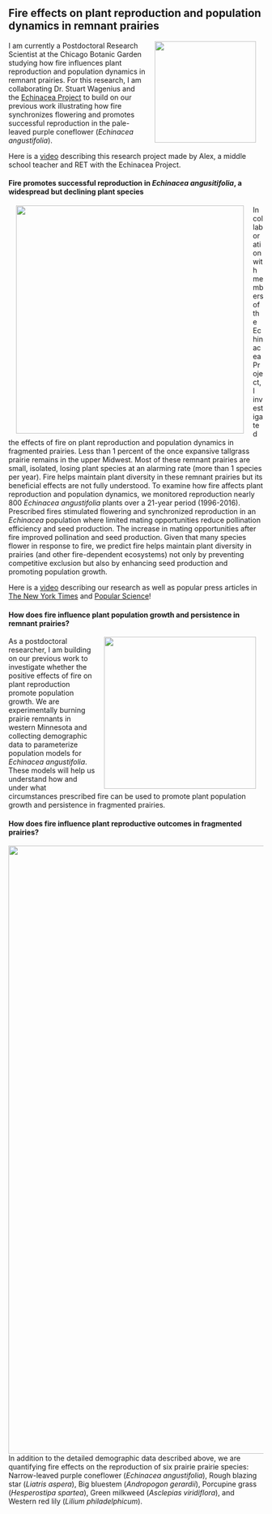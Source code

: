 ## Fire effects on plant reproduction and population dynamics in remnant prairies

<img style="padding: 0 15px; float: right;" src="https://jaredjbeck.github.io/images/jbFire2021b.jpg"  align="right" width="200"> I am currently a Postdoctoral Research Scientist at the Chicago Botanic Garden studying how fire influences plant reproduction and population dynamics in remnant prairies. For this research, I am collaborating Dr. Stuart Wagenius and the [Echinacea Project](http://echinaceaproject.org/) to build on our previous work illustrating how fire synchronizes flowering and promotes successful reproduction in the pale-leaved purple coneflower (*Echinacea angustifolia*). 

Here is a [video](https://www.youtube.com/watch?v=oeLBeCKDbjo) describing this research project made by Alex, a middle school teacher and RET with the Echinacea Project.

#### Fire promotes successful reproduction in *Echinacea angusitifolia*, a widespread but declining plant species

<img style="padding: 0 15px; float: left;" src="https://jaredjbeck.github.io/images/eaHegg.jpg"  align="left" width="450"> In collaboration with members of the Echinacea Project, I investigated the effects of fire on plant reproduction and population dynamics in fragmented prairies. Less than 1 percent of the once expansive tallgrass prairie remains in the upper Midwest. Most of these remnant prairies are small, isolated, losing plant species at an alarming rate (more than 1 species per year). Fire helps maintain plant diversity in these remnant prairies but its beneficial effects are not fully understood. To examine how fire affects plant reproduction and population dynamics, we monitored reproduction nearly 800 *Echinacea angustifolia* plants over a 21-year period (1996-2016). Prescribed fires stimulated flowering and synchronized reproduction in an *Echinacea* population where limited mating opportunities reduce pollination efficiency and seed production. The increase in mating opportunities after fire improved pollination and seed production. Given that many species flower in response to fire, we predict fire helps maintain plant diversity in prairies (and other fire-dependent ecosystems) not only by preventing competitive exclusion but also by enhancing seed production and promoting population growth. 

Here is a [video](https://vimeo.com/341634035) describing our research as well as popular press articles in [The New York Times](https://www.nytimes.com/2020/01/27/science/fire-coneflowers-echinacea-pollination.html) and [Popular Science](https://www.popsci.com/story/environment/prairie-fire-flowers/)!

#### How does fire influence plant population growth and persistence in remnant prairies?


<img style="padding: 0 15px; float: right;" src="https://jaredjbeck.github.io/images/P1190649.JPG"  align="right" width="300"> As a postdoctoral researcher, I am building on our previous work to investigate whether the positive effects of fire on plant reproduction promote population growth. We are experimentally burning prairie remnants in western Minnesota and collecting demographic data to parameterize population models for *Echinacea angustifolia*. These models will help us understand how and under what circumstances prescribed fire can be used to promote plant population growth and persistence in fragmented prairies.

#### How does fire influence plant reproductive outcomes in fragmented prairies?

<img style="padding: 0 5 px; float: left;" src="https://jaredjbeck.github.io/content/photos/focalSpp.png"  align="left" width="1200">

In addition to the detailed demographic data described above, we are quantifying fire effects on the reproduction of six prairie prairie species: Narrow-leaved purple coneflower (*Echinacea angustifolia*), Rough blazing star (*Liatris aspera*), Big bluestem (*Andropogon gerardii*), Porcupine grass (*Hesperostipa spartea*), Green milkweed (*Asclepias viridiflora*), and Western red lily (*Lilium philadelphicum*).


